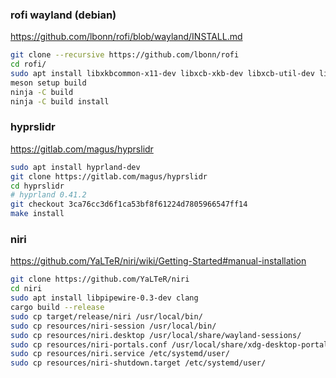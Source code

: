 ### rofi wayland (debian)
https://github.com/lbonn/rofi/blob/wayland/INSTALL.md
```bash
git clone --recursive https://github.com/lbonn/rofi
cd rofi/
sudo apt install libxkbcommon-x11-dev libxcb-xkb-dev libxcb-util-dev libgdk-pixbuf-2.0-dev libxkbcommon-dev libpango1.0-dev libcairo2-dev libglib2.0-dev libxcb-ewmh-dev libxcb-icccm4-dev libxcb-randr0-dev libxcb-cursor-dev libxcb-xinerama0-dev libxcb-keysyms1-dev libstartup-notification0-dev wayland-protocols libwayland-dev flex bison
meson setup build
ninja -C build
ninja -C build install
```

### hyprslidr
https://gitlab.com/magus/hyprslidr
```bash
sudo apt install hyprland-dev
git clone https://gitlab.com/magus/hyprslidr
cd hyprslidr
# hyprland 0.41.2
git checkout 3ca76cc3d6f1ca53bf8f61224d7805966547ff14
make install
```

### niri
https://github.com/YaLTeR/niri/wiki/Getting-Started#manual-installation
```bash
git clone https://github.com/YaLTeR/niri
cd niri
sudo apt install libpipewire-0.3-dev clang
cargo build --release
sudo cp target/release/niri /usr/local/bin/
sudo cp resources/niri-session /usr/local/bin/
sudo cp resources/niri.desktop /usr/local/share/wayland-sessions/
sudo cp resources/niri-portals.conf /usr/local/share/xdg-desktop-portal/
sudo cp resources/niri.service /etc/systemd/user/
sudo cp resources/niri-shutdown.target /etc/systemd/user/
```